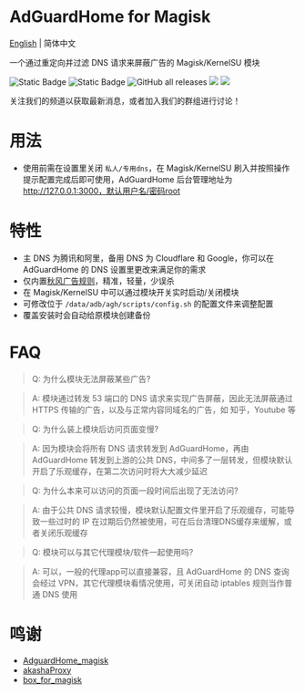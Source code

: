 # AdGuardHome for Magisk
[English](README_en.md) | 简体中文

一个通过重定向并过滤 DNS 请求来屏蔽广告的 Magisk/KernelSU 模块

![Static Badge](https://img.shields.io/badge/arm--64-support-blue)
![Static Badge](https://img.shields.io/badge/arm--v7-support-blue)
![GitHub all releases](https://img.shields.io/github/downloads/twoone-3/AdguardHome/total)
[![](https://img.shields.io/badge/Telegram-Join%20Channel-blue?logo=telegram)](https://t.me/adguardhome_for_magisk_release)
[![](https://img.shields.io/badge/Telegram-Join%20Group-blue?logo=telegram)](https://t.me/+mdZL11mJjxhkYjdl)

关注我们的频道以获取最新消息，或者加入我们的群组进行讨论！

# 用法
- 使用前需在设置里关闭 `私人/专用dns`，在 Magisk/KernelSU 刷入并按照操作提示配置完成后即可使用，AdGuardHome 后台管理地址为 http://127.0.0.1:3000，默认用户名/密码root

# 特性
- 主 DNS 为腾讯和阿里，备用 DNS 为 Cloudflare 和 Google，你可以在 AdGuardHome 的 DNS 设置里更改来满足你的需求
- 仅内置[秋风广告规则](https://github.com/TG-Twilight/AWAvenue-Ads-Rule)，精准，轻量，少误杀
- 在 Magisk/KernelSU 中可以通过模块开关实时启动/关闭模块
- 可修改位于 `/data/adb/agh/scripts/config.sh` 的配置文件来调整配置
- 覆盖安装时会自动给原模块创建备份

# FAQ
> Q: 为什么模块无法屏蔽某些广告?

> A: 模块通过转发 53 端口的 DNS 请求来实现广告屏蔽，因此无法屏蔽通过 HTTPS 传输的广告，以及与正常内容同域名的广告，如 知乎，Youtube 等

> Q: 为什么装上模块后访问页面变慢?

> A: 因为模块会将所有 DNS 请求转发到 AdGuardHome，再由 AdGuardHome 转发到上游的公共 DNS，中间多了一层转发，但模块默认开启了乐观缓存，在第二次访问时将大大减少延迟

> Q: 为什么本来可以访问的页面一段时间后出现了无法访问?

> A: 由于公共 DNS 请求较慢，模块默认配置文件里开启了乐观缓存，可能导致一些过时的 IP 在过期后仍然被使用，可在后台清理DNS缓存来缓解，或者关闭乐观缓存

> Q: 模块可以与其它代理模块/软件一起使用吗?

> A: 可以，一般的代理app可以直接兼容，且 AdGuardHome 的 DNS 查询会经过 VPN，其它代理模块看情况使用，可关闭自动 iptables 规则当作普通 DNS 使用


# 鸣谢
- [AdguardHome_magisk](https://github.com/410154425/AdGuardHome_magisk)
- [akashaProxy](https://github.com/ModuleList/akashaProxy)
- [box_for_magisk](https://github.com/taamarin/box_for_magisk)
